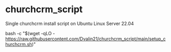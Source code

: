 # churchcrm_script
Single churchcrm install script on Ubuntu Linux Server 22.04

bash -c "$(wget -qLO - https://raw.githubusercontent.com/Dvalin21/churchcrm_script/main/setup_churchcrm.sh)"

